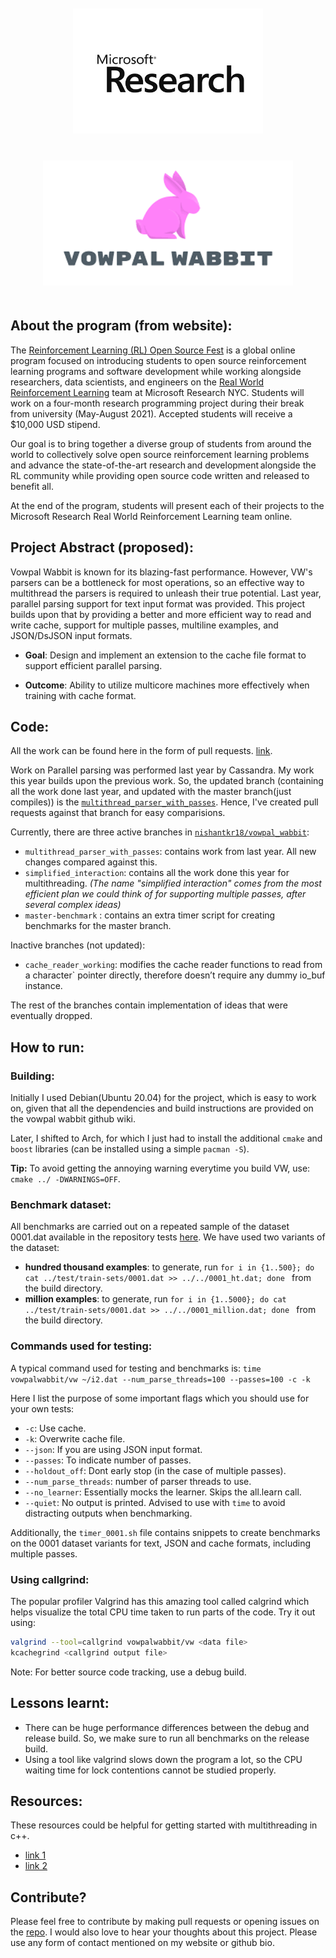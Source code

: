 <p align="center">
<a href="https://www.microsoft.com/en-us/research/"><img style="padding: 20px;" alt="drawing" src="assets/microsoft_research.jpg" height="200"></a>
<a href="https://vowpalwabbit.org/"><img style="padding: 20px;" alt="drawing" src="assets/VW.png" height="200"></a>
</p>


## About the program (from website):

The [Reinforcement Learning (RL) Open Source Fest](https://www.microsoft.com/en-us/research/academic-program/rl-open-source-fest/) is a global online program focused on introducing students to open source reinforcement learning programs and software development while working alongside researchers, data scientists, and engineers on the [Real World Reinforcement Learning](https://www.microsoft.com/en-us/research/project/real-world-reinforcement-learning/) team at Microsoft Research NYC. Students will work on a four-month research programming project during their break from university (May-August 2021). Accepted students will receive a $10,000 USD stipend.

Our goal is to bring together a diverse group of students from around the world to collectively solve open source reinforcement learning problems and advance the state-of-the-art research and development alongside the RL community while providing open source code written and released to benefit all.

At the end of the program, students will present each of their projects to the Microsoft Research Real World Reinforcement Learning team online.

## Project Abstract (proposed):
Vowpal Wabbit is known for its blazing-fast performance. However, VW's parsers can be a bottleneck for most operations, so an effective way to multithread the parsers is required to unleash their true potential. Last year, parallel parsing support for text input format was provided. This project builds upon that by providing a better and more efficient way to read and write cache, support for multiple passes, multiline examples, and JSON/DsJSON input formats.

- **Goal**: Design and implement an extension to the cache file format to support efficient parallel parsing.

- **Outcome**: Ability to utilize multicore machines more effectively when training with cache format.

## Code:
All the work can be found here in the form of pull requests. [link](https://github.com/nishantkr18/vowpal_wabbit/pulls).

Work on Parallel parsing was performed last year by Cassandra. My work this year builds upon the previous work. So, the updated branch (containing all the work done last year, and updated with the master branch(just compiles)) is the [`multithread_parser_with_passes`](https://github.com/nishantkr18/vowpal_wabbit/tree/multithread_parser_with_passes). Hence, I've created pull requests against that branch for easy comparisions.

Currently, there are three active branches in [`nishantkr18/vowpal_wabbit`](https://github.com/nishantkr18/vowpal_wabbit):
- `multithread_parser_with_passes`: contains work from last year. All new changes compared against this.
- `simplified_interaction`: contains all the work done this year for multithreading.
*(The name "simplified interaction" comes from the most efficient plan we could think of for supporting multiple passes, after several complex ideas)*
- `master-benchmark` : contains an extra timer script for creating benchmarks for the master branch.

Inactive branches (not updated):
- `cache_reader_working`: modifies the cache reader functions to read from a character` pointer directly, therefore doesn’t require any dummy io_buf instance.

The rest of the branches contain implementation of ideas that were eventually dropped.

## How to run:

### Building:
Initially I used Debian(Ubuntu 20.04) for the project, which is easy to work on, given that all the dependencies and build instructions are provided on the vowpal wabbit github wiki.

Later, I shifted to Arch, for which I just had to install the additional `cmake` and `boost` libraries (can be installed using a simple `pacman -S`).

**Tip:** To avoid getting the annoying warning everytime you build VW, use: `cmake ../ -DWARNINGS=OFF`. 
### Benchmark dataset:
All benchmarks are carried out on a repeated sample of the dataset 0001.dat available in the repository tests [here](https://github.com/nishantkr18/vowpal_wabbit/blob/simplified_interaction/test/train-sets/0001.dat).
We have used two variants of the dataset:
- **hundred thousand examples**: to generate, run `for i in {1..500}; do cat ../test/train-sets/0001.dat >> ../../0001_ht.dat; done ` from the build directory.
- **million examples**: to generate, run `for i in {1..5000}; do cat ../test/train-sets/0001.dat >> ../../0001_million.dat; done ` from the build directory.

### Commands used for testing:
A typical command used for testing and benchmarks is:
`time vowpalwabbit/vw ~/i2.dat --num_parse_threads=100 --passes=100 -c -k`

Here I list the purpose of some important flags which you should use for your own tests:
- `-c`: Use cache.
- `-k`: Overwrite cache file.
- `--json`: If you are using JSON input format.
- `--passes`: To indicate number of passes.
- `--holdout_off`: Dont early stop (in the case of multiple passes).
- `--num_parse_threads`: number of parser threads to use. 
- `--no_learner`: Essentially mocks the learner. Skips the all.learn call.
- `--quiet`: No output is printed. Advised to use with `time` to avoid distracting outputs when benchmarking.

Additionally, the `timer_0001.sh` file contains snippets to create benchmarks on the 0001 dataset variants for text, JSON and cache formats, including multiple passes.

### Using callgrind:
The popular profiler Valgrind has this amazing tool called calgrind which helps visualize the total CPU time taken to run parts of the code. Try it out using:
```bash
valgrind --tool=callgrind vowpalwabbit/vw <data file>
kcachegrind <callgrind output file>
```
Note: For better source code tracking, use a debug build.

## Lessons learnt:
- There can be huge performance differences between the debug and release build. So, we make sure to run all benchmarks on the release build.
- Using a tool like valgrind slows down the program a lot, so the CPU waiting time for lock contentions cannot be studied properly.

## Resources:
These resources could be helpful for getting started with multithreading in c++.

- [link 1](https://youtube.com/playlist?list=PLk6CEY9XxSIAeK-EAh3hB4fgNvYkYmghp)
- [link 2](https://www.youtube.com/playlist?list=PL1835A90FC78FF8BE)

## Contribute?
Please feel free to contribute by making pull requests or opening issues on the [repo](https://github.com/nishantkr18/vowpal_wabbit/). I would also love to hear your thoughts about this project. Please use any form of contact mentioned on my website or github bio.